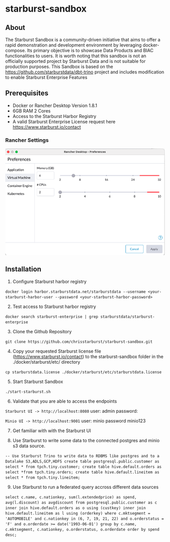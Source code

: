 # starburst-sandbox
## About
The Starburst Sandbox is a community-driven initiative that aims to offer a rapid demonstration and development environment by leveraging docker-compose. Its primary objective is to showcase Data Products and BIAC functionalities to users. It is worth noting that this sandbox is not an officially supported project by Starburst Data and is not suitable for production purposes.
This Sandbox is based on the https://github.com/starburstdata/dbt-trino project and includes modification to enable Starburst Enterprise Features


## Prerequisites
- Docker or Rancher Desktop Version 1.8.1 
- 6GB RAM 2 Cores
- Access to the Starburst Harbor Registry
- A valid Starburst Enterprise License request here https://www.starburst.io/contact

### Rancher Settings

![Rancher](images/rancher-settings-1.png)


## Installation

1. Configure Starburst harbor registry

`docker login harbor.starburstdata.net/starburstdata --username <your-starburst-harbor-user --password <your-starburst-harbor-password>`

2. Test access to Starburst harbor registry

`docker search starburst-enterprise | grep starburstdata/starburst-enterprise `

3. Clone the Github Repository

`git clone https://github.com/chrisstarburst/starburst-sandbox.git`

4. Copy your requested Starburst license file (https://www.starburst.io/contact) to the starburst-sandbox folder in the ./docker/starburst/etc/ directory

`cp starburstdata.license ./docker/starburst/etc/starburstdata.license`

5. Start Starburst Sandbox

`./start-starburst.sh`

6.  Validate that you are able to access the endpoints

`Starburst UI -> http://localhost:8080`
user: admin
password: 

`Minio UI -> http://localhost:9001`
user: minio
password minio123

7. Get familiar with with the Starburst UI

8. Use Starburst to write some data to the connected postgres and minio s3 data source.

`-- Use Starburst Trino to write data to RDBMS like postgres and to a Datalake S3,ADLS,GCP,HDFS
create table postgresql.public.customer as select * from tpch.tiny.customer;
create table hive.default.orders as select *from tpch.tiny.orders;
create table hive.default.lineitem as select * from tpch.tiny.lineitem;`

9. Use Starburst to run a federated query accross different data sources

`select
    c.name,
    c.nationkey,
    sum(l.extendedprice) as spend,
    avg(l.discount) as avgdiscount
from
    postgresql.public.customer as c
    inner join hive.default.orders as o using (custkey)
    inner join hive.default.lineitem as l using (orderkey)
where
    c.mktsegment = 'AUTOMOBILE'
    and c.nationkey in (6, 7, 19, 21, 22)
    and o.orderstatus = 'F'
    and o.orderdate >= date('1993-06-01')
group by
    c.name,
    c.mktsegment,
    c.nationkey,
    o.orderstatus,
    o.orderdate
order by
    spend desc;`
